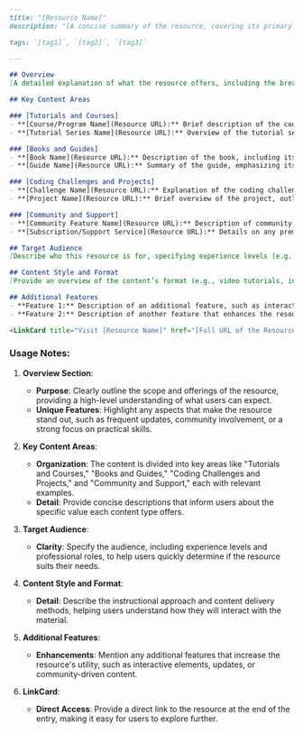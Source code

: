 ```markdown
---
title: "[Resource Name]"
description: "[A concise summary of the resource, covering its primary focus, target audience, and key offerings.]"

tags: `[tag1]`, `[tag2]`, `[tag3]`

---

## Overview
[A detailed explanation of what the resource offers, including the breadth of content, focus areas, and how it serves its target audience. Mention any unique features or aspects that set this resource apart.]

## Key Content Areas

### [Tutorials and Courses]
- **[Course/Program Name](Resource URL):** Brief description of the course, including the main topics covered and its intended audience.
- **[Tutorial Series Name](Resource URL):** Overview of the tutorial series, highlighting key projects or skills that learners will acquire.

### [Books and Guides]
- **[Book Name](Resource URL):** Description of the book, including its focus, level of difficulty, and how it fits into the overall learning path.
- **[Guide Name](Resource URL):** Summary of the guide, emphasizing its practical application and the specific topics it covers.

### [Coding Challenges and Projects]
- **[Challenge Name](Resource URL):** Explanation of the coding challenge, including the skills it tests and its relevance to real-world development.
- **[Project Name](Resource URL):** Brief overview of the project, outlining the objectives and what learners will build.

### [Community and Support]
- **[Community Feature Name](Resource URL):** Description of community support options, such as forums, Slack channels, or mentorship opportunities.
- **[Subscription/Support Service](Resource URL):** Details on any premium support or subscription services, including what additional resources or benefits are provided.

## Target Audience
[Describe who this resource is for, specifying experience levels (e.g., beginners, intermediate, advanced), relevant professions (e.g., UI/UX designers, iOS developers), and specific interests or goals.]

## Content Style and Format
[Provide an overview of the content’s format (e.g., video tutorials, interactive courses, written guides) and style (e.g., hands-on, project-based, theoretical). Highlight how the content is structured to facilitate learning.]

## Additional Features
- **Feature 1:** Description of an additional feature, such as interactive learning tools, downloadable resources, or regular content updates.
- **Feature 2:** Description of another feature that enhances the resource's value, like integration with other tools, or access to exclusive content.

<LinkCard title="Visit [Resource Name]" href="[Full URL of the Resource]" />
```

### **Usage Notes**:

1. **Overview Section**:
   - **Purpose**: Clearly outline the scope and offerings of the resource, providing a high-level understanding of what users can expect.
   - **Unique Features**: Highlight any aspects that make the resource stand out, such as frequent updates, community involvement, or a strong focus on practical skills.

2. **Key Content Areas**:
   - **Organization**: The content is divided into key areas like "Tutorials and Courses," "Books and Guides," "Coding Challenges and Projects," and "Community and Support," each with relevant examples.
   - **Detail**: Provide concise descriptions that inform users about the specific value each content type offers.

3. **Target Audience**:
   - **Clarity**: Specify the audience, including experience levels and professional roles, to help users quickly determine if the resource suits their needs.

4. **Content Style and Format**:
   - **Detail**: Describe the instructional approach and content delivery methods, helping users understand how they will interact with the material.

5. **Additional Features**:
   - **Enhancements**: Mention any additional features that increase the resource's utility, such as interactive elements, updates, or community-driven content.

6. **LinkCard**:
   - **Direct Access**: Provide a direct link to the resource at the end of the entry, making it easy for users to explore further.
